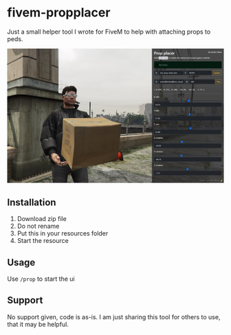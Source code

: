 # fivem-propplacer

Just a small helper tool I wrote for FiveM to help with attaching props to peds.

![](/preview/img.jpg)

## Installation

1. Download zip file
2. Do not rename
3. Put this in your resources folder
4. Start the resource

## Usage

Use `/prop` to start the ui

## Support

No support given, code is as-is. I am just sharing this tool for others to use, that it may be helpful.
